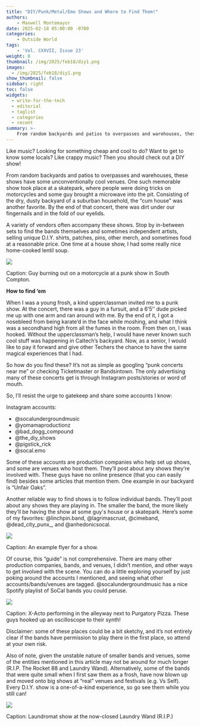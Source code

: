 ```yaml
---
title: "DIY/Punk/Metal/Emo Shows and Where to Find Them!"
authors: 
    - Maxwell Montemayor
date: 2025-02-18 05:00:00 -0700
categories:
    - Outside World
tags:
    - 'Vol. CXXVII, Issue 23'
weight: 0
thumbnail: /img/2025/feb18/diy1.png
images:
  - /img/2025/feb18/diy1.png
show_thumbnail: false
sidebar: right
toc: false
widgets:
  - write-for-the-tech
  - editorial
  - taglist
  - categories
  - recent
summary: >-
    From random backyards and patios to overpasses and warehouses, these shows have some unconventionally cool venues. One such memorable show took place at a skatepark, where people were doing tricks on motorcycles and some guy brought a microwave into the pit. Consisting of the dry, dusty backyard of a suburban household, the “cum house” was another favorite. By the end of that concert, there was dirt under our fingernails and in the fold of our eyelids. 
---
```


Like music? Looking for something cheap and cool to do? Want to get to know some locals? Like crappy music? Then you should check out a DIY show! 

From random backyards and patios to overpasses and warehouses, these shows have some unconventionally cool venues. One such memorable show took place at a skatepark, where people were doing tricks on motorcycles and some guy brought a microwave into the pit. Consisting of the dry, dusty backyard of a suburban household, the “cum house” was another favorite. By the end of that concert, there was dirt under our fingernails and in the fold of our eyelids. 

A variety of vendors often accompany these shows. Stop by in-between sets to find the bands themselves and sometimes independent artists, selling unique D.I.Y. shirts, patches, pins, other merch, and sometimes food at a reasonable price. One time at a house show, I had some really nice home-cooked lentil soup. 


![](/img/2025/feb18/diy1.png)


Caption: Guy burning out on a motorcycle at a punk show in South Compton.

**How to find ‘em**

 

When I was a young frosh, a kind upperclassman invited me to a punk show. At the concert, there was a guy in a fursuit, and a 6’5’’ dude picked me up with one arm and ran around with me. By the end of it, I got a nosebleed from being karate’d in the face while moshing, and what I think was a secondhand high from all the fumes in the room. From then on, I was hooked. Without the upperclassman’s help, I would have never known such cool stuff was happening in Caltech’s backyard. Now, as a senior, I would like to pay it forward and give other Techers the chance to have the same magical experiences that I had. 

So how do you find these? It’s not as simple as googling “punk concerts near me” or checking Ticketmaster or Bandsintown. The only advertising many of these concerts get is through Instagram posts/stories or word of mouth. 

So, I’ll resist the urge to gatekeep and share some accounts I know:

Instagram accounts: 



* @socalundergroundmusic
* @yomamaproductionz
* @bad_dogg_compound
* @the_diy_shows
* @pigstick_rick
* @socal.emo

Some of these accounts are production companies who help set up shows, and some are venues who host them. They’ll post about any shows they’re involved with. These guys have no online presence (that you can easily find) besides some articles that mention them. One example in our backyard is “Unfair Oaks”.

Another reliable way to find shows is to follow individual bands. They’ll post about any shows they are playing in. The smaller the band, the more likely they’ll be having the show at some guy's house or a skatepark. Here’s some of my favorites: @linchpin.band, @lagrimascrust, @cimeband, @dead_city_punx_, and @anhedonicsocal. 



![](/img/2025/feb18/diy2.jpg)


Caption: An example flyer for a show. 

Of course, this “guide” is not comprehensive. There are many other production companies, bands, and venues, I didn’t mention, and other ways to get involved with the scene. You can do a little exploring yourself by just poking around the accounts I mentioned, and seeing what other accounts/bands/venues are tagged. @socalundergroundmusic has a nice Spotify playlist of SoCal bands you could peruse. 



![](/img/2025/feb18/diy3.jpg)


Caption: X-Acto performing in the alleyway next to Purgatory Pizza. These guys hooked up an oscilloscope to their synth!

Disclaimer: some of these places could be a bit sketchy, and it’s not entirely clear if the bands have permission to play there in the first place, so attend at your own risk. 

Also of note, given the unstable nature of smaller bands and venues, some of the entities mentioned in this article may not be around for much longer (R.I.P. The Rocket 88 and Laundry Wand). Alternatively, some of the bands that were quite small when I first saw them as a frosh, have now blown up and moved onto big shows at “real” venues and festivals (e.g. Vs Self). Every D.I.Y. show is a one-of-a-kind experience, so go see them while you still can!



![](/img/2025/feb18/diy4.jpg)


Caption: Laundromat show at the now-closed Laundry Wand (R.I.P.)
